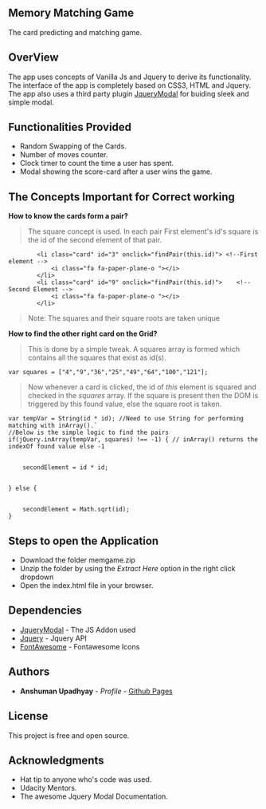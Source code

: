 ## Memory Matching Game

The card predicting and matching game.

## OverView

The app uses concepts of Vanilla Js and Jquery to derive its functionality. The interface of the app is completely based on CSS3, HTML and Jquery. The app also uses a third party plugin [JqueryModal](http://jquerymodal.com/) for buiding sleek and simple modal.


## Functionalities Provided


* Random Swapping of the Cards. 
* Number of moves counter. 
* Clock timer to count the time a user has spent. 
* Modal showing the score-card after a user wins the game.  


## The Concepts Important for Correct working

**How to know the cards form a pair?**


>The square concept is used. In each pair First element's id's square is the id of the second element of that pair.

			<li class="card" id="3" onclick="findPair(this.id)"> <!--First element -->
                <i class="fa fa-paper-plane-o "></i>  
            </li>
			<li class="card" id="9" onclick="findPair(this.id)">    <!-- Second Element -->
                <i class="fa fa-paper-plane-o "></i>
            </li> 

>Note: The squares and their square roots are taken unique


**How to find the other right card on the Grid?**


>This is done by a simple tweak. A squares array is formed which contains all the squares that exist as id(s).
  
	var squares = ["4","9","36","25","49","64","100","121"];  

>Now whenever a card is clicked, the id of *this* element is squared and checked in the *squares* array. If the square is present then the DOM is triggered by this found value, else the square root is taken.

	var tempVar = String(id * id); //Need to use String for performing matching with inArray().`
	//Below is the simple logic to find the pairs
	if(jQuery.inArray(tempVar, squares) !== -1) { // inArray() returns the indexOf found value else -1


		secondElement = id * id;


	} else {


		secondElement = Math.sqrt(id); 
	}



## Steps to open the Application

* Download the folder memgame.zip
* Unzip the folder by using the *Extract Here* option in the right click dropdown
* Open the index.html file in your browser.

## Dependencies

* [JqueryModal](http://jquerymodal.com/) - The JS Addon used
* [Jquery](https://api.jquery.com/) - Jquery API
* [FontAwesome](http://fontawesome.io/) - Fontawesome Icons


## Authors

* **Anshuman Upadhyay** - *Profile* - [Github Pages](https://anshup7.github.io/profile)

## License

This project is free and open source.

## Acknowledgments

* Hat tip to anyone who's code was used.
* Udacity Mentors.
* The awesome Jquery Modal Documentation.
